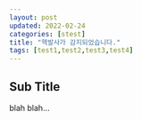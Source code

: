 ```yaml
---
layout: post
updated: 2022-02-24
categories: [stest]
title: "핵발사가 감지되었습니다."
tags: [test1,test2,test3,test4]
---
```


## Sub Title

blah blah...